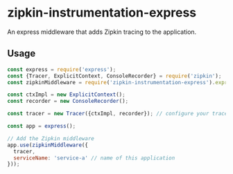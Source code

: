 # zipkin-instrumentation-express

An express middleware that adds Zipkin tracing to the application.

## Usage

```javascript
const express = require('express');
const {Tracer, ExplicitContext, ConsoleRecorder} = require('zipkin');
const zipkinMiddleware = require('zipkin-instrumentation-express').expressMiddleware;

const ctxImpl = new ExplicitContext();
const recorder = new ConsoleRecorder();

const tracer = new Tracer({ctxImpl, recorder}); // configure your tracer properly here

const app = express();

// Add the Zipkin middleware
app.use(zipkinMiddleware({
  tracer,
  serviceName: 'service-a' // name of this application
}));
```
